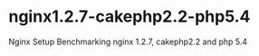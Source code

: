 nginx1.2.7-cakephp2.2-php5.4
============================
Nginx Setup
Benchmarking nginx 1.2.7, cakephp2.2 and php 5.4
